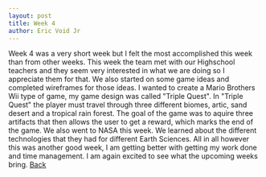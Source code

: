 ```yaml
---
layout: post
title: Week 4
author: Eric Void Jr
---
```


Week 4 was a very short week but I felt the most accomplished this week than from other weeks. This week the team met with our Highschool teachers and they seem very interested in what we are doing so I appreciate them for that. We also started on some game ideas and completed wireframes for those ideas. I wanted to create a Mario Brothers Wii type of game, my game design was called "Triple Quest". In "Triple Quest" the player must travel through three different biomes, artic, sand desert and a tropical rain forest. The goal of the game was to aquire three artifacts that then allows the user to get a reward, which marks the end of the game. We also went to NASA this week. We learned about the different technologies that they had for different Earth Sciences. All in all however this was another good week, I am getting better with getting my work done and time management. I am again excited to see what the upcoming weeks bring.
[Back](./)
